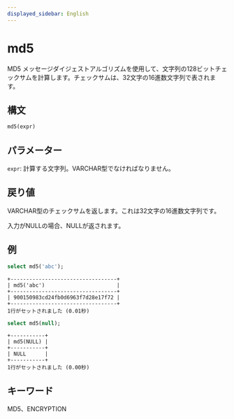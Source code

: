 ```yaml
---
displayed_sidebar: English
---
```


# md5

MD5 メッセージダイジェストアルゴリズムを使用して、文字列の128ビットチェックサムを計算します。チェックサムは、32文字の16進数文字列で表されます。

## 構文

```sql
md5(expr)
```

## パラメーター

`expr`: 計算する文字列。VARCHAR型でなければなりません。

## 戻り値

VARCHAR型のチェックサムを返します。これは32文字の16進数文字列です。

入力がNULLの場合、NULLが返されます。

## 例

```sql
select md5('abc');
```

```plaintext
+----------------------------------+
| md5('abc')                       |
+----------------------------------+
| 900150983cd24fb0d6963f7d28e17f72 |
+----------------------------------+
1行がセットされました (0.01秒)
```

```sql
select md5(null);
```

```plaintext
+-----------+
| md5(NULL) |
+-----------+
| NULL      |
+-----------+
1行がセットされました (0.00秒)
```

## キーワード

MD5、ENCRYPTION
